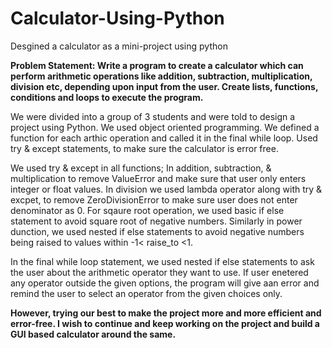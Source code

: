 # Calculator-Using-Python
Desgined a calculator as a mini-project using python

<b>Problem Statement:
Write a program to create a calculator which can perform arithmetic 
operations like addition, subtraction, multiplication, division etc, 
depending upon input from the user. Create lists, functions, conditions 
and loops to execute the program. </b>

We were divided into a group of 3 students and were told to design a project using Python.
We used object oriented programming. We defined a function for each arthic operation and called
it in the final while loop. Used try & except statements, to make sure the calculator is error free. 

We used try & except in all functions; In addition, subtraction, & multiplication to remove ValueError and
make sure that user only enters integer or float values. In division we used lambda operator along with try & excpet, 
to remove ZeroDivisionError to make sure user does not enter denominator as 0. For sqaure root operation, we used 
basic if else statement to avoid square root of negative numbers. Similarly in power dunction, we used nested if else 
statements to avoid negative numbers being raised to values within -1< raise_to <1. 

In the final while loop statement, we used nested if else statements to ask the user about the arithmetic operator 
they want to use. If user enetered any operator outside the given options, the program will give aan error and remind
the user to select an operator from the given choices only. 

<b>However, trying our best to make the project more and more efficient and error-free. I wish to continue and keep working
on the project and build a GUI based calculator around the same. </b>
